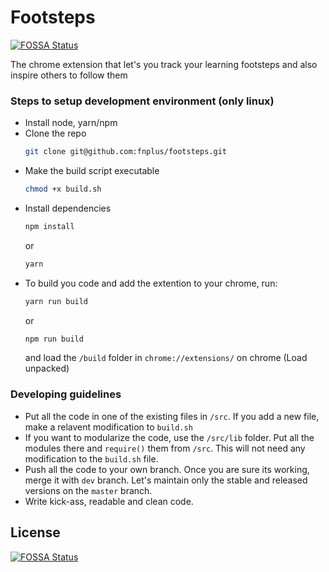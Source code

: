 # Footsteps
[![FOSSA Status](https://app.fossa.io/api/projects/git%2Bgithub.com%2Ffnplus%2Fproject-footsteps-chrome.svg?type=shield)](https://app.fossa.io/projects/git%2Bgithub.com%2Ffnplus%2Fproject-footsteps-chrome?ref=badge_shield)


The chrome extension that let's you track your learning footsteps and also inspire others to follow them

### Steps to setup development environment (only linux)

- Install node, yarn/npm
- Clone the repo 
    ```bash
    git clone git@github.com:fnplus/footsteps.git
    ```
- Make the build script executable
    ```bash
    chmod +x build.sh
    ```
- Install dependencies
    ```bash
    npm install
    ```
    or 
    ```bash
    yarn
    ```
- To build you code and add the extention to your chrome, run:
    ```bash
    yarn run build
    ```
    or
    ```bash
    npm run build
    ```
    and load the `/build` folder in `chrome://extensions/` on chrome (Load unpacked)

### Developing guidelines

- Put all the code in one of the existing files in `/src`. If you add a new file, make a relavent modification to `build.sh`
- If you want to modularize the code, use the `/src/lib` folder. Put all the modules there and `require()` them from `/src`. This will not need any modification to the `build.sh` file.
- Push all the code to your own branch. Once you are sure its working, merge it with `dev` branch. Let's maintain only the stable and released versions on the `master` branch.
- Write kick-ass, readable and clean code.

## License
[![FOSSA Status](https://app.fossa.io/api/projects/git%2Bgithub.com%2Ffnplus%2Fproject-footsteps-chrome.svg?type=large)](https://app.fossa.io/projects/git%2Bgithub.com%2Ffnplus%2Fproject-footsteps-chrome?ref=badge_large)